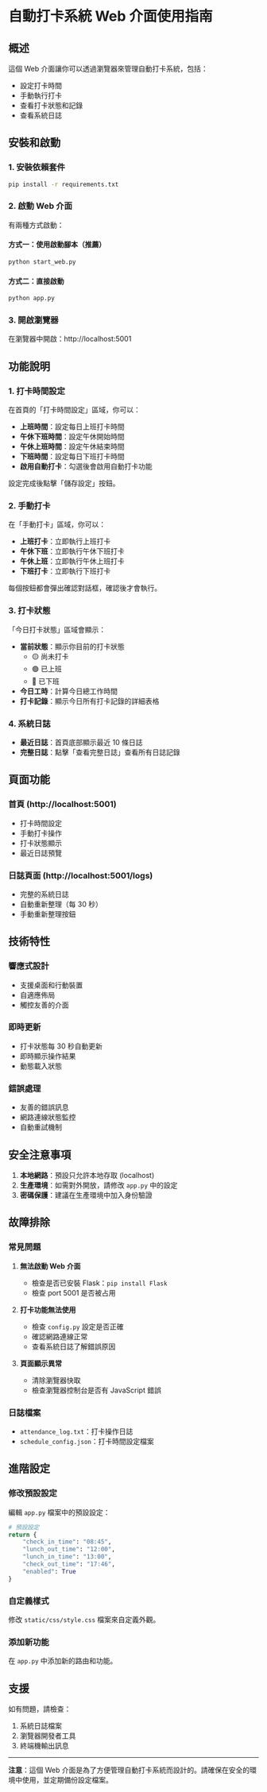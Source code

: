 # 自動打卡系統 Web 介面使用指南

## 概述

這個 Web 介面讓你可以透過瀏覽器來管理自動打卡系統，包括：

- 設定打卡時間
- 手動執行打卡
- 查看打卡狀態和記錄
- 查看系統日誌

## 安裝和啟動

### 1. 安裝依賴套件

```bash
pip install -r requirements.txt
```

### 2. 啟動 Web 介面

有兩種方式啟動：

#### 方式一：使用啟動腳本（推薦）

```bash
python start_web.py
```

#### 方式二：直接啟動

```bash
python app.py
```

### 3. 開啟瀏覽器

在瀏覽器中開啟：http://localhost:5001

## 功能說明

### 1. 打卡時間設定

在首頁的「打卡時間設定」區域，你可以：

- **上班時間**：設定每日上班打卡時間
- **午休下班時間**：設定午休開始時間
- **午休上班時間**：設定午休結束時間
- **下班時間**：設定每日下班打卡時間
- **啟用自動打卡**：勾選後會啟用自動打卡功能

設定完成後點擊「儲存設定」按鈕。

### 2. 手動打卡

在「手動打卡」區域，你可以：

- **上班打卡**：立即執行上班打卡
- **午休下班**：立即執行午休下班打卡
- **午休上班**：立即執行午休上班打卡
- **下班打卡**：立即執行下班打卡

每個按鈕都會彈出確認對話框，確認後才會執行。

### 3. 打卡狀態

「今日打卡狀態」區域會顯示：

- **當前狀態**：顯示你目前的打卡狀態
  - 🟡 尚未打卡
  - 🟢 已上班
  - 🔵 已下班
- **今日工時**：計算今日總工作時間
- **打卡記錄**：顯示今日所有打卡記錄的詳細表格

### 4. 系統日誌

- **最近日誌**：首頁底部顯示最近 10 條日誌
- **完整日誌**：點擊「查看完整日誌」查看所有日誌記錄

## 頁面功能

### 首頁 (http://localhost:5001)

- 打卡時間設定
- 手動打卡操作
- 打卡狀態顯示
- 最近日誌預覽

### 日誌頁面 (http://localhost:5001/logs)

- 完整的系統日誌
- 自動重新整理（每 30 秒）
- 手動重新整理按鈕

## 技術特性

### 響應式設計

- 支援桌面和行動裝置
- 自適應佈局
- 觸控友善的介面

### 即時更新

- 打卡狀態每 30 秒自動更新
- 即時顯示操作結果
- 動態載入狀態

### 錯誤處理

- 友善的錯誤訊息
- 網路連線狀態監控
- 自動重試機制

## 安全注意事項

1. **本地網路**：預設只允許本地存取 (localhost)
2. **生產環境**：如需對外開放，請修改 `app.py` 中的設定
3. **密碼保護**：建議在生產環境中加入身份驗證

## 故障排除

### 常見問題

1. **無法啟動 Web 介面**

   - 檢查是否已安裝 Flask：`pip install Flask`
   - 檢查 port 5001 是否被占用

2. **打卡功能無法使用**

   - 檢查 `config.py` 設定是否正確
   - 確認網路連線正常
   - 查看系統日誌了解錯誤原因

3. **頁面顯示異常**

   - 清除瀏覽器快取
   - 檢查瀏覽器控制台是否有 JavaScript 錯誤

### 日誌檔案

- `attendance_log.txt`：打卡操作日誌
- `schedule_config.json`：打卡時間設定檔案

## 進階設定

### 修改預設設定

編輯 `app.py` 檔案中的預設設定：

```python
# 預設設定
return {
    "check_in_time": "08:45",
    "lunch_out_time": "12:00",
    "lunch_in_time": "13:00",
    "check_out_time": "17:46",
    "enabled": True
}
```

### 自定義樣式

修改 `static/css/style.css` 檔案來自定義外觀。

### 添加新功能

在 `app.py` 中添加新的路由和功能。

## 支援

如有問題，請檢查：

1. 系統日誌檔案
2. 瀏覽器開發者工具
3. 終端機輸出訊息

---

**注意**：這個 Web 介面是為了方便管理自動打卡系統而設計的。請確保在安全的環境中使用，並定期備份設定檔案。
